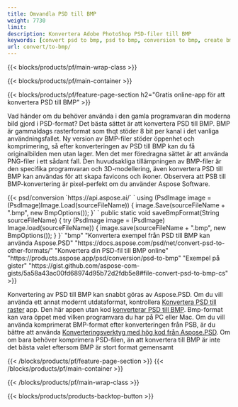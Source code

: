 ```yaml
---
title: Omvandla PSD till BMP
weight: 7730
limit: 
description: Konvertera Adobe PhotoShop PSD-filer till BMP
keywords: [convert psd to bmp, psd to bmp, conversion to bmp, create bmp from psd, print psd as bmp]
url: convert/to-bmp/
---
```


{{< blocks/products/pf/main-wrap-class >}}

{{< blocks/products/pf/main-container >}}

{{< blocks/products/pf/feature-page-section h2="Gratis online-app för att konvertera PSD till BMP" >}}
<p>Vad händer om du behöver använda i den gamla programvaran din moderna bild gjord i PSD-format? Det bästa sättet är att konvertera PSD till BMP. BMP är gammaldags rasterformat som thqt stöder 8 bit per kanal i det vanliga användningsfallet. Ny version av BMP-filer stöder öppenhet och komprimering, så efter konverteringen av PSD till BMP kan du få originalbilden men utan lager. Men det mer föredragna sättet är att använda PNG-filer i ett sådant fall. Den huvudsakliga tillämpningen av BMP-filer är den specifika programvaran och 3D-modellering, även konvertera PSD till BMP kan användas för att skapa favicons och ikoner. Observera att PSB till BMP-konvertering är pixel-perfekt om du använder Aspose Software.</p>
{{< psd/conversion `https://api.aspose.ai/` 
`    using (PsdImage image = (PsdImage)Image.Load(sourceFileName))
    {
        image.Save(sourceFileName + ".bmp",  new BmpOptions());
    }` 
`    public static void saveBmpFormat(String sourceFileName) {
        try (PsdImage image = (PsdImage) Image.load(sourceFileName)) {
            image.save(sourceFileName + ".bmp", new BmpOptions());
        }
    }` 
	"bmp" 
"Konvertera exempel från PSD till BMP kan använda Aspose.PSD"  "https://docs.aspose.com/psd/net/convert-psd-to-other-formats/" 
"Konvertera din PSD-fil till BMP online" "https://products.aspose.app/psd/conversion/psd-to-bmp" 
"Exempel på gister" "https://gist.github.com/aspose-com-gists/5a58a43ac00fd68974d95b72d2fdb5e8#file-convert-psd-to-bmp-cs" >}}
<p>Konvertering av PSD till BMP kan snabbt göras av Aspose.PSD. Om du vill använda ett annat modernt utdataformat, kontrollera <a href="/psd/convert">Konvertera PSD till raster</a> app. Den här appen utan kod <a href="/psd/convert/to-bmp">konverterar PSD till BMP</a>. Bmp-format kan vara öppet med vilken programvara du har på PC eller Mac. Om du vill använda komprimerat BMP-format efter konverteringen från PSB, är du bättre att använda <a href="/psd">Konverteringsverktyg med hög kod från Aspose.PSD</a>. Om om bara behöver komprimera PSD-filen, än att konvertera till BMP är inte det bästa valet eftersom BMP är stort format gemensamt</p>
{{< /blocks/products/pf/feature-page-section >}}
{{< /blocks/products/pf/main-container >}}


{{< /blocks/products/pf/main-wrap-class >}}

{{< blocks/products/products-backtop-button >}}

